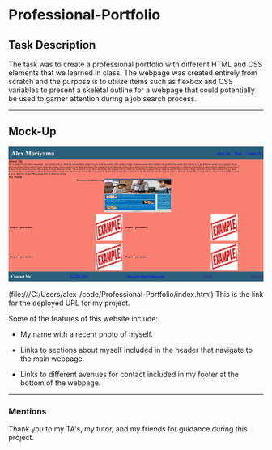 # Professional-Portfolio

## Task Description

 The task was to create a professional portfolio with different HTML and CSS elements that we learned in class. The webpage was created entirely from scratch and the purpose is to utilize items such as flexbox and CSS variables to present a skeletal outline for a webpage that could potentially be used to garner attention during a job search process.
 
---

## Mock-Up

![Attached is a screenshot of the portfolio](Images/Professional%20Portfolio%20Screenshot.png)

(file:///C:/Users/alex-/code/Professional-Portfolio/index.html) This is the link for the deployed URL for my project.

 Some of the features of this website include:
 
 * My name with a recent photo of myself.

 * Links to sections about myself included in the header that navigate to the main webpage.

 * Links to different avenues for contact included in my footer at the bottom of the webpage.
---

### Mentions

Thank you to my TA's, my tutor, and my friends for guidance during this project.

